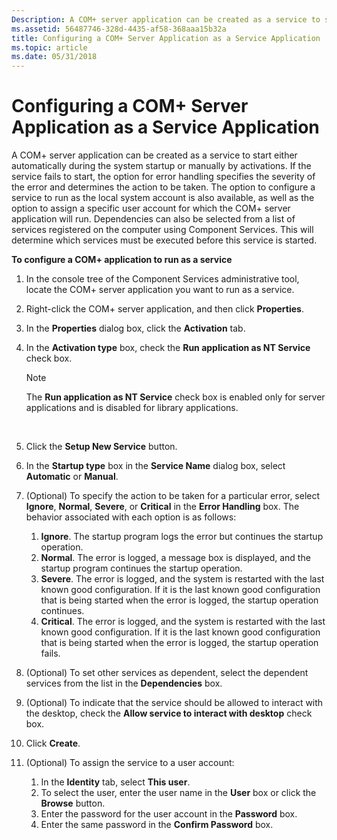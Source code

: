 ```yaml
---
Description: A COM+ server application can be created as a service to start either automatically during the system startup or manually by activations.
ms.assetid: 56487746-328d-4435-af58-368aaa15b32a
title: Configuring a COM+ Server Application as a Service Application
ms.topic: article
ms.date: 05/31/2018
---
```


# Configuring a COM+ Server Application as a Service Application

A COM+ server application can be created as a service to start either automatically during the system startup or manually by activations. If the service fails to start, the option for error handling specifies the severity of the error and determines the action to be taken. The option to configure a service to run as the local system account is also available, as well as the option to assign a specific user account for which the COM+ server application will run. Dependencies can also be selected from a list of services registered on the computer using Component Services. This will determine which services must be executed before this service is started.

**To configure a COM+ application to run as a service**

1.  In the console tree of the Component Services administrative tool, locate the COM+ server application you want to run as a service.

2.  Right-click the COM+ server application, and then click **Properties**.

3.  In the **Properties** dialog box, click the **Activation** tab.

4.  In the **Activation type** box, check the **Run application as NT Service** check box.

    > [!Note]  
    > The **Run application as NT Service** check box is enabled only for server applications and is disabled for library applications.

     

5.  Click the **Setup New Service** button.

6.  In the **Startup type** box in the **Service Name** dialog box, select **Automatic** or **Manual**.

7.  (Optional) To specify the action to be taken for a particular error, select **Ignore**, **Normal**, **Severe**, or **Critical** in the **Error Handling** box. The behavior associated with each option is as follows:

    1.  **Ignore**. The startup program logs the error but continues the startup operation.
    2.  **Normal**. The error is logged, a message box is displayed, and the startup program continues the startup operation.
    3.  **Severe**. The error is logged, and the system is restarted with the last known good configuration. If it is the last known good configuration that is being started when the error is logged, the startup operation continues.
    4.  **Critical**. The error is logged, and the system is restarted with the last known good configuration. If it is the last known good configuration that is being started when the error is logged, the startup operation fails.

8.  (Optional) To set other services as dependent, select the dependent services from the list in the **Dependencies** box.

9.  (Optional) To indicate that the service should be allowed to interact with the desktop, check the **Allow service to interact with desktop** check box.

10. Click **Create**.

11. (Optional) To assign the service to a user account:

    1.  In the **Identity** tab, select **This user**.
    2.  To select the user, enter the user name in the **User** box or click the **Browse** button.
    3.  Enter the password for the user account in the **Password** box.
    4.  Enter the same password in the **Confirm Password** box.

 

 



